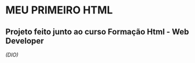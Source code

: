 <h1>MEU PRIMEIRO HTML</h1>

<H2>Projeto feito junto ao curso <strong>Formação Html - Web Developer</strong></H2><i>(DIO)</i>
